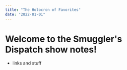 ```yaml
---
title: "The Holocron of Favorites"
date: "2022-01-01"
---
```


# Welcome to the Smuggler's Dispatch show notes!

- links and stuff
